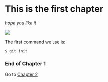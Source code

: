 # This is the first chapter
*hope you like it*

![](https://www.google.co.in/search?q=flowers&client=ubuntu&hs=3X0&channel=fs&dcr=0&source=lnms&tbm=isch&sa=X&ved=0ahUKEwihwa2EnrvYAhUOSY8KHQ6NCjYQ_AUICigB&biw=1301&bih=668#imgrc=_GYb5kCOhvwg8M:)

The first command we use is:

```
$ git init
```

### End of Chapter 1

Go to [Chapter 2](../ch2/readme.md)
